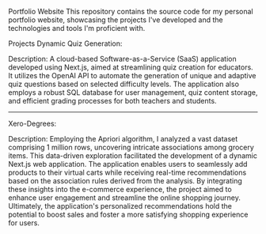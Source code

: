 Portfolio Website
This repository contains the source code for my personal portfolio website, showcasing the projects I've developed and the technologies and tools I'm proficient with.

Projects
Dynamic Quiz Generation:

Description:
A cloud-based Software-as-a-Service (SaaS) application developed using Next.js, aimed at streamlining quiz creation for educators. It utilizes the OpenAI API to automate the generation of unique and adaptive quiz questions based on selected difficulty levels. The application also employs a robust SQL database for user management, quiz content storage, and efficient grading processes for both teachers and students.

-----------------------------------------------------------------------------------------------------------------------

Xero-Degrees:

Description:
Employing the Apriori algorithm, I analyzed a vast dataset comprising 1 million rows, uncovering intricate associations among grocery items. This data-driven exploration facilitated the development of a dynamic Next.js web application. The application enables users to seamlessly add products to their virtual carts while receiving real-time recommendations based on the association rules derived from the analysis. By integrating these insights into the e-commerce experience, the project aimed to enhance user engagement and streamline the online shopping journey. Ultimately, the application's personalized recommendations hold the potential to boost sales and foster a more satisfying shopping experience for users.






